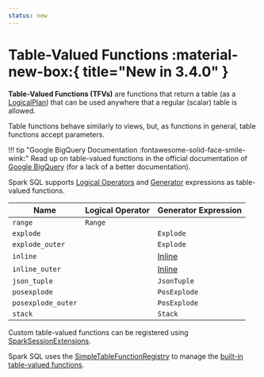 ```yaml
---
status: new
---
```


# Table-Valued Functions :material-new-box:{ title="New in 3.4.0" }

**Table-Valued Functions (TFVs)** are functions that return a table (as a [LogicalPlan](../logical-operators/LogicalPlan.md)) that can be used anywhere that a regular (scalar) table is allowed.

Table functions behave similarly to views, but, as functions in general, table functions accept parameters.

!!! tip "Google BigQuery Documentation :fontawesome-solid-face-smile-wink:"
    Read up on table-valued functions in the official documentation of [Google BigQuery](https://cloud.google.com/bigquery/docs/reference/standard-sql/table-functions) (for a lack of a better documentation).

Spark SQL supports [Logical Operators](../logical-operators/LogicalPlan.md) and [Generator](../expressions/Generator.md) expressions as table-valued functions.

Name | Logical Operator | Generator Expression
-----|------------------|---------------------
 `range` | `Range` |
 `explode` | | `Explode`
 `explode_outer` | | `Explode`
 `inline` | | [Inline](../expressions/Inline.md)
 `inline_outer` | | [Inline](../expressions/Inline.md)
 `json_tuple` | | `JsonTuple`
 `posexplode` | | `PosExplode`
 `posexplode_outer` | | `PosExplode`
 `stack` | | `Stack`

Custom table-valued functions can be registered using [SparkSessionExtensions](../SparkSessionExtensions.md#injectTableFunction).

Spark SQL uses the [SimpleTableFunctionRegistry](../SimpleTableFunctionRegistry.md) to manage the [built-in table-valued functions](../TableFunctionRegistry.md#logicalPlans).
